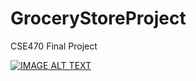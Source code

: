 # GroceryStoreProject
 CSE470 Final Project

[![IMAGE ALT TEXT](http://img.youtube.com/vi/ZCuTDBaI0FY/0.jpg)](http://www.youtube.com/watch?v=ZCuTDBaI0FY "CSE470 Project")
